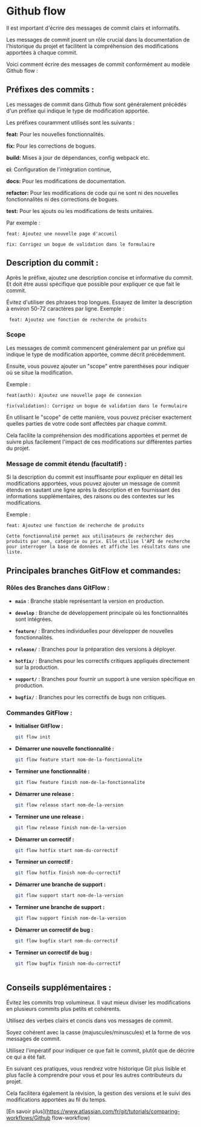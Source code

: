 # Github flow

Il est important d'écrire des messages de commit clairs et informatifs.

Les messages de commit jouent un rôle crucial dans la documentation de l'historique du projet et facilitent la compréhension des modifications apportées à chaque commit.

Voici comment écrire des messages de commit conformément au modèle Github flow :

## Préfixes des commits :

Les messages de commit dans Github flow sont généralement précédés d'un préfixe qui indique le type de modification apportée.

Les préfixes couramment utilisés sont les suivants :

**feat:** Pour les nouvelles fonctionnalités.

**fix:** Pour les corrections de bogues.

**build:** Mises à jour de dépendances, config webpack etc.

**ci**: Configuration de l'intégration continue,

**docs:** Pour les modifications de documentation.

**refactor:** Pour les modifications de code qui ne sont ni des nouvelles fonctionnalités ni des corrections de bogues.

**test:** Pour les ajouts ou les modifications de tests unitaires.

Par exemple :

``feat: Ajoutez une nouvelle page d'accueil``

``fix: Corrigez un bogue de validation dans le formulaire``

## Description du commit :

Après le préfixe, ajoutez une description concise et informative du commit.
Et doit être aussi spécifique que possible pour expliquer ce que fait le commit.

Évitez d'utiliser des phrases trop longues.
Essayez de limiter la description à environ 50-72 caractères par ligne.
Exemple :

``
feat: Ajoutez une fonction de recherche de produits``

### Scope

Les messages de commit commencent généralement par un préfixe qui indique le type de modification apportée, comme décrit précédemment.

Ensuite, vous pouvez ajouter un "scope" entre parenthèses pour indiquer où se situe la modification.

Exemple :

``feat(auth): Ajoutez une nouvelle page de connexion``

``fix(validation): Corrigez un bogue de validation dans le formulaire``

En utilisant le "scope" de cette manière, vous pouvez préciser exactement quelles parties de votre code sont affectées par chaque commit.

Cela facilite la compréhension des modifications apportées et permet de suivre plus facilement l'impact de ces modifications sur différentes parties du projet.

### Message de commit étendu (facultatif) :

Si la description du commit est insuffisante pour expliquer en détail les modifications apportées, vous pouvez ajouter un message de commit étendu en sautant une ligne après la description et en fournissant des informations supplémentaires, des raisons ou des contextes sur les modifications.

Exemple :

``feat: Ajoutez une fonction de recherche de produits``

``Cette fonctionnalité permet aux utilisateurs de rechercher des produits par nom, catégorie ou prix.
Elle utilise l'API de recherche pour interroger la base de données et affiche les résultats dans une liste.``

## Principales branches GitFlow et commandes:

### Rôles des Branches dans GitFlow :

- **`main`** : Branche stable représentant la version en production.

- **`develop`** : Branche de développement principale où les fonctionnalités sont intégrées.

- **`feature/`** : Branches individuelles pour développer de nouvelles fonctionnalités.

- **`release/`** : Branches pour la préparation des versions à déployer.

- **`hotfix/`** : Branches pour les correctifs critiques appliqués directement sur la production.

- **`support/`** : Branches pour fournir un support à une version spécifique en production.

- **`bugfix/`** : Branches pour les correctifs de bugs non critiques.

### Commandes GitFlow :

- **Initialiser GitFlow :**

  ```bash
  git flow init

- **Démarrer une nouvelle fonctionnalité :**

  ```bash
  git flow feature start nom-de-la-fonctionnalite

- **Terminer une fonctionnalité :**

  ```bash
  git flow feature finish nom-de-la-fonctionnalite

- **Démarrer une release :**

  ```bash
  git flow release start nom-de-la-version

- **Terminer une une release :**

  ```bash
  git flow release finish nom-de-la-version

- **Démarrer un correctif :**

  ```bash
  git flow hotfix start nom-du-correctif

- **Terminer un correctif :**

  ```bash
  git flow hotfix finish nom-du-correctif

- **Démarrer une branche de support  :**

  ```bash
  git flow support start nom-de-la-version

- **Terminer une branche de support :**

  ```bash
  git flow support finish nom-de-la-version

- **Démarrer un correctif de bug :**

  ```bash
  git flow bugfix start nom-du-correctif

- **Terminer un correctif de bug :**

  ```bash
  git flow bugfix finish nom-du-correctif



## Conseils supplémentaires :

Évitez les commits trop volumineux. Il vaut mieux diviser les modifications en plusieurs commits plus petits et cohérents.

Utilisez des verbes clairs et concis dans vos messages de commit.

Soyez cohérent avec la casse (majuscules/minuscules) et la forme de vos messages de commit.

Utilisez l'impératif pour indiquer ce que fait le commit, plutôt que de décrire ce qui a été fait.

En suivant ces pratiques, vous rendrez votre historique Git plus lisible et plus facile à comprendre pour vous et pour les autres contributeurs du projet.

Cela facilitera également la révision, la gestion des versions et le suivi des modifications apportées au fil du temps.

[En savoir plus](https://www.atlassian.com/fr/git/tutorials/comparing-workflows/Github flow-workflow)
